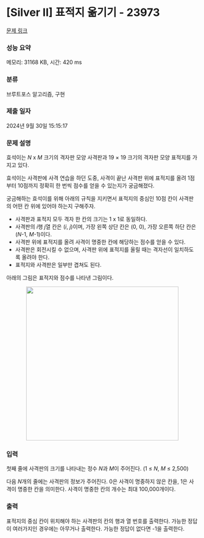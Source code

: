 # [Silver II] 표적지 옮기기 - 23973 

[문제 링크](https://www.acmicpc.net/problem/23973) 

### 성능 요약

메모리: 31168 KB, 시간: 420 ms

### 분류

브루트포스 알고리즘, 구현

### 제출 일자

2024년 9월 30일 15:15:17

### 문제 설명

<p>효석이는 <em>N</em> x <em>M</em> 크기의 격자판 모양 사격판과 19 × 19 크기의 격자판 모양 표적지를 가지고 있다.</p>

<p>효석이는 사격판에 사격 연습을 하던 도중, 사격이 끝난 사격판 위에 표적지를 올려 1점부터 10점까지 정확히 한 번씩 점수를 얻을 수 있는지가 궁금해졌다. </p>

<p>궁금해하는 효석이를 위해 아래의 규칙을 지키면서 표적지의 중심인 10점 칸이 사격판의 어떤 칸 위에 있어야 하는지 구해주자.</p>

<ul>
	<li>사격판과 표적지 모두 격자 한 칸의 크기는 1 x 1로 동일하다.</li>
	<li>사격판의 <em>i</em>행 <em>j</em>열 칸은 (<em>i</em>,<em> j</em>)이며, 가장 왼쪽 상단 칸은 (0, 0), 가장 오른쪽 하단 칸은 (<em>N</em>-1, <em>M</em>-1)이다.</li>
	<li>사격판 위에 표적지를 올려 사격이 명중한 칸에 해당하는 점수를 얻을 수 있다.</li>
	<li>사격판은 회전시킬 수 없으며, 사격판 위에 표적지를 올릴 때는 격자선이 일치하도록 올려야 한다.</li>
	<li>표적지와 사격판은 일부만 겹쳐도 된다.</li>
</ul>

<p>아래의 그림은 표적지와 점수를 나타낸 그림이다.</p>

<p style="text-align: center;"><img alt="" src="https://upload.acmicpc.net/1a079ad1-631f-4502-8192-34d93dd29fcc/" style="width: 400px; height: 404px;"></p>

### 입력 

 <p>첫째 줄에 사격판의 크기를 나타내는 정수 <em>N</em>과 <em>M</em>이 주어진다. (1 ≤ <em>N</em>, <em>M</em> ≤ 2,500)</p>

<p>다음 <em>N</em>개의 줄에는 사격판의 정보가 주어진다. 0은 사격이 명중하지 않은 칸을, 1은 사격이 명중한 칸을 의미한다. 사격이 명중한 칸의 개수는 최대 100,000개이다.</p>

### 출력 

 <p>표적지의 중심 칸이 위치해야 하는 사격판의 칸의 행과 열 번호를 출력한다. 가능한 정답이 여러가지인 경우에는 아무거나 출력한다. 가능한 정답이 없다면 -1을 출력한다.</p>

